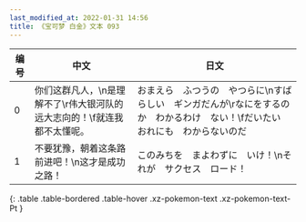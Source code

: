 ```yaml
---
last_modified_at: 2022-01-31 14:56
title: 《宝可梦 白金》文本 093
---
```

| 编号 | 中文 | 日文 |
| ---- | ---- | ---- |
| 0 | 你们这群凡人，\n是理解不了\r伟大银河队的远大志向的！\f就连我都不太懂呢。 | おまえら　ふつうの　やつらに\nすばらしい　ギンガだんが\rなにをするのか　わかるわけ　ない！\fだいたい　おれにも　わからないのだ |
| 1 | 不要犹豫，朝着这条路前进吧！\n这才是成功之路！ | このみちを　まよわずに　いけ！\nそれが　サクセス　ロード！ |
{: .table .table-bordered .table-hover .xz-pokemon-text .xz-pokemon-text-Pt }